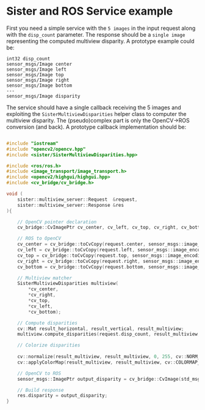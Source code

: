 # Sister and ROS Service example

First you need a simple service with the `5 images` in the input request along with the `disp_count` parameter. The response should be a `single image` representing the computed multiview disparity. A prototype example could be:


```
int32 disp_count
sensor_msgs/Image center
sensor_msgs/Image left
sensor_msgs/Image top
sensor_msgs/Image right
sensor_msgs/Image bottom
---
sensor_msgs/Image disparity
```


The service should have a single callback receiving the 5 images and exploiting the `SisterMultiviewDisparities` helper class to computer the multiview disparity. The (pseudo)complex part is only the OpenCV->ROS conversion (and back). A prototype callback implementation should be:

```c++

#include "iostream"
#include "opencv2/opencv.hpp"
#include <sister/SisterMultiviewDisparities.hpp>

#include <ros/ros.h>
#include <image_transport/image_transport.h>
#include <opencv2/highgui/highgui.hpp>
#include <cv_bridge/cv_bridge.h>

void (
    sister::multiview_server::Request  &request,
    sister::multiview_server::Response &res
){

    // OpenCV pointer declaration
    cv_bridge::CvImagePtr cv_center, cv_left, cv_top, cv_right, cv_bottom;

    // ROS to OpenCV
    cv_center = cv_bridge::toCvCopy(request.center, sensor_msgs::image_encodings::BGR8);
    cv_left = cv_bridge::toCvCopy(request.left, sensor_msgs::image_encodings::BGR8);
    cv_top = cv_bridge::toCvCopy(request.top, sensor_msgs::image_encodings::BGR8);
    cv_right = cv_bridge::toCvCopy(request.right, sensor_msgs::image_encodings::BGR8);
    cv_bottom = cv_bridge::toCvCopy(request.bottom, sensor_msgs::image_encodings::BGR8);

    // Multiview matcher
    SisterMultiviewDisparities multiview(
		*cv_center,
		*cv_right,
		*cv_top,
		*cv_left,
		*cv_bottom);

	// Compute disparities
	cv::Mat result_horizontal, result_vertical, result_multiview;
	multiview.compute_disparities(request.disp_count, result_multiview, result_horizontal, result_vertical);

	// Colorize disparities
	
	cv::normalize(result_multiview, result_multiview, 0, 255, cv::NORM_MINMAX, CV_8UC1);
	cv::applyColorMap(result_multiview, result_multiview, cv::COLORMAP_MAGMA);

    // OpenCV to ROS
    sensor_msgs::ImagePtr output_disparity = cv_bridge::CvImage(std_msgs::Header(), "bgr8", result_multiview).toImageMsg();

    // Build response
    res.disparity = output_disparity;
}

```